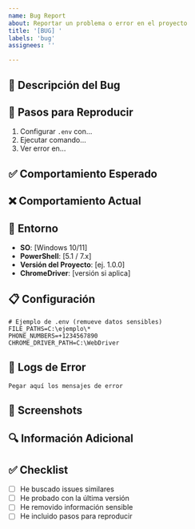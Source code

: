 ```yaml
---
name: Bug Report
about: Reportar un problema o error en el proyecto
title: '[BUG] '
labels: 'bug'
assignees: ''

---
```


## 🐛 Descripción del Bug
<!-- Una descripción clara y concisa del bug -->

## 🔄 Pasos para Reproducir
<!-- Pasos para reproducir el comportamiento -->
1. Configurar `.env` con...
2. Ejecutar comando...
3. Ver error en...

## ✅ Comportamiento Esperado
<!-- Descripción clara de lo que esperabas que pasara -->

## ❌ Comportamiento Actual
<!-- Descripción de lo que está pasando actualmente -->

## 📱 Entorno
<!-- Por favor completa la siguiente información -->
- **SO**: [Windows 10/11]
- **PowerShell**: [5.1 / 7.x]
- **Versión del Proyecto**: [ej. 1.0.0]
- **ChromeDriver**: [versión si aplica]

## 📋 Configuración
<!-- Si es relevante, comparte tu configuración (SIN datos sensibles) -->
```env
# Ejemplo de .env (remueve datos sensibles)
FILE_PATHS=C:\ejemplo\*
PHONE_NUMBERS=+1234567890
CHROME_DRIVER_PATH=C:\WebDriver
```

## 📝 Logs de Error
<!-- Si hay mensajes de error, inclúyelos aquí -->
```
Pegar aquí los mensajes de error
```

## 📸 Screenshots
<!-- Si aplica, agregar screenshots para ayudar a explicar el problema -->

## 🔍 Información Adicional
<!-- Cualquier otro contexto sobre el problema -->

## ✅ Checklist
- [ ] He buscado issues similares
- [ ] He probado con la última versión
- [ ] He removido información sensible
- [ ] He incluido pasos para reproducir
